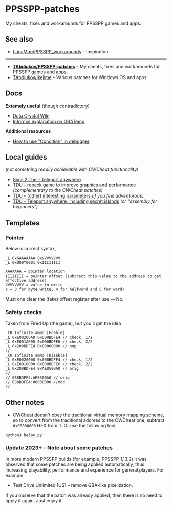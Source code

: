 # PPSSPP-patches

My cheats, fixes and workarounds for PPSSPP games and apps.

## See also

* [LunaMoo/PPSSPP_workarounds](https://github.com/LunaMoo/PPSSPP_workarounds/) – Inspiration.

--------------------

* <ins>**TAbdiukov/PPSSPP-patches</ins>** – My cheats, fixes and workarounds for PPSSPP games and apps.
* [TAbdiukov/Ikejime](https://github.com/TAbdiukov/Ikejime) – Various patches for Windows OS and apps.

## Docs

**Extemely useful** (though contradictory)

* [Data Crystal Wiki](https://datacrystal.romhacking.net/wiki/CwCheat)
* [Informal explanation on GBATemp](https://gbatemp.net/threads/guide-how-to-create-gateway-cheat-codes.410926/)

**Additional resources**

* [How to use "Condition" in debugger](https://forums.ppsspp.org/showthread.php?tid=22400&page=2)

## Local guides
*(not something readily achievable with CWCheat functionality)*

* [Sims 2 The – Teleport anywhere](./guides/Sims2The_Teleport_anywhere.md)
* [TDU – repack game to improve graphics and performance](./guides/TDU-hard-improvements.md) *(complementary to the CWCheat patches)*
* [TDU – (other) interesting parameters](./guides/TDU-interesting-params.md) *(if you feel adventurous)*
* [TDU – Teleport anywhere, including secret islands](./guides/TDU-tp-islands.md) *(or "assembly for beginners")*

## Templates

### Pointer

Below is correct syntax,

```
_L 0x6AAAAAAA 0xVVVVVVVV
_L 0x000Y0001 0xIIIIIIII

AAAAAAA = pointer location
IIIIIIII = pointer offset (subtract this value to the address to get effective address)
VVVVVVVV = value to write
Y = 3 for byte write, 4 for halfword and 5 for word) 
```

Must one clear the (fake) offset register after use — No.  

### Safety checks

Taken from Fired Up (the game), but you'll get the idea
```
_C0 Infinite ammo [Enable]
_L 0xE00200A0 0x000BDFE4 // check, 1/2
_L 0xE001AE05 0x000BDFE6 // check, 2/2
_L 0x200BDFE4 0x00000000 // nop
//
_C0 Infinite ammo [Disable]
_L 0xE0020000 0x000BDFE4 // check, 1/2
_L 0xE0010000 0x000BDFE6 // check, 2/2
_L 0x200BDFE4 0xAE0500A0 // orig
//
// 088BDFE4:AE0500A0 // orig
// 088BDFE4:00000000 //mod
//
```

## Other notes
* CWCheat doesn't obey the  traditional virtual memory mapping scheme, so to convert from the traditional address to the CWCheat one, subtract ```0x08800000``` HEX from it. Or use the following tool,
```
python3 helpy.py
```

### Update 2023+ – Note about some patches

In more modern PPSSPP builds (for example, PPSSPP 1.13.2) it was observed that some patches are being applied automatically, thus increasing playability, performance and experience for general players. For example,  

* Test Drive Unlimited [US] – remove GBA-like pixelization.

If you observe that the patch was already applied, then there is no need to apply it again. Just enjoy it.
